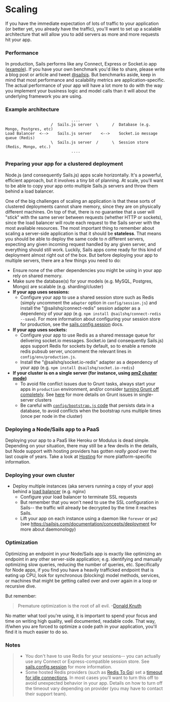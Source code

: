 # Scaling

If you have the immediate expectation of lots of traffic to your application (or better yet, you already have the traffic),
you'll want to set up a scalable architecture that will allow you to add servers as more and more requests hit your app.

### Performance

In production, Sails performs like any Connect, Express or Socket.io app ([example](http://serdardogruyol.com/?p=111)).  If you have your own benchmark you'd like to share, please write a blog post or article and tweet [@sailsjs](http://twitter.com/sailsjs).  But benchmarks aside, keep in mind that most performance and scalability metrics are application-specific.  The actual performance of your app will have a lot more to do with the way you implement your business logic and model calls than it will about the underlying framework you are using.



### Example architecture

```
                             ....
                    /  Sails.js server  \      /  Database (e.g. Mongo, Postgres, etc)
Load Balancer  <-->    Sails.js server    <-->    Socket.io message queue (Redis)
                    \  Sails.js server  /      \  Session store (Redis, Mongo, etc.)
                             ....
```


### Preparing your app for a clustered deployment

Node.js (and consequently Sails.js) apps scale horizontally. It's a powerful, efficient approach, but it involves a tiny bit of planning. At scale, you'll want to be able to copy your app onto multiple Sails.js servers and throw them behind a load balancer.

One of the big challenges of scaling an application is that these sorts of clustered deployments cannot share memory, since they are on physically different machines. On top of that, there is no guarantee that a user will "stick" with the same server between requests (whether HTTP or sockets), since the load balancer will route each request to the Sails server with the most available resources. The most important thing to remember about scaling a server-side application is that it should be **stateless**.  That means you should be able to deploy the same code to _n_ different servers, expecting any given incoming request handled by any given server, and everything should still work.  Luckily, Sails apps come ready for this kind of deployment almost right out of the box.  But before deploying your app to multiple servers, there are a few things you need to do:

+ Ensure none of the other dependencies you might be using in your app rely on shared memory.
+ Make sure the database(s) for your models (e.g. MySQL, Postgres, Mongo) are scalable (e.g. sharding/cluster)
+ **If your app uses sessions:**
  + Configure your app to use a shared session store such as Redis (simply uncomment the `adapter` option in `config/session.js`) and install the "@sailshq/connect-redis" session adapter as a dependency of your app (e.g. `npm install @sailshq/connect-redis --save`). For more information about configuring your session store for production, see the [sails.config.session](https://sailsjs.com/documentation/reference/configuration/sails-config-session#?production-config) docs.
+ **If your app uses sockets:**
  + Configure your app to use Redis as a shared message queue for delivering socket.io messages. Socket.io (and consequently Sails.js) apps support Redis for sockets by default, so to enable a remote redis pubsub server, uncomment the relevant lines in `config/env/production.js`.
  + Install the "@sailshq/socket.io-redis" adapter as a dependency of your app (e.g. `npm install @sailshq/socket.io-redis`)
+ **If your cluster is on a single server (for instance, using [pm2 cluster mode](http://pm2.keymetrics.io/docs/usage/cluster-mode/))**
  + To avoid file conflict issues due to Grunt tasks, always start your apps in `production` environment, and/or consider [turning Grunt off completely](https://sailsjs.com/documentation/concepts/assets/disabling-grunt).  See [here](https://github.com/balderdashy/sails/issues/3577#issuecomment-184786535) for more details on Grunt issues in single-server clusters
  + Be careful with [`config/bootstrap.js` code](https://sailsjs.com/documentation/reference/configuration/sails-config-bootstrap) that persists data in a database, to avoid conflicts when the bootstrap runs multiple times (once per node in the cluster)

### Deploying a Node/Sails app to a PaaS

Deploying your app to a PaaS like Heroku or Modulus is dead simple. Depending on your situation, there may still be a few devils in the details, but Node support with hosting providers has gotten _really good_ over the last couple of years.  Take a look at [Hosting](https://sailsjs.com/documentation/concepts/deployment/Hosting) for more platform-specific information.

### Deploying your own cluster

+ Deploy multiple instances (aka servers running a copy of your app) behind a [load balancer](https://en.wikipedia.org/wiki/Load_balancing_(computing)) (e.g. nginx)
  + Configure your load balancer to terminate SSL requests
  + But remember that you won't need to use the SSL configuration in Sails-- the traffic will already be decrypted by the time it reaches Sails.
  + Lift your app on each instance using a daemon like `forever` or `pm2` (see https://sailsjs.com/documentation/concepts/deployment for more about daemonology)


### Optimization

Optimizing an endpoint in your Node/Sails app is exactly like optimizing an endpoint in any other server-side application; e.g. identifying and manually optimizing slow queries, reducing the number of queries, etc.  Specifically for Node apps, if you find you have a heavily trafficked endpoint that is eating up CPU, look for synchronous (blocking) model methods, services, or machines that might be getting called over and over again in a loop or recursive dive.

But remember:

> Premature optimization is the root of all evil.  -[Donald Knuth](http://c2.com/cgi/wiki?PrematureOptimization)

No matter what tool you're using, it is important to spend your focus and time on writing high quality, well documented, readable code.  That way, if/when you are forced to optimize a code path in your application, you'll find it is much easier to do so.



### Notes

> + You don't have to use Redis for your sessions-- you can actually use any Connect or Express-compatible session store.  See [sails.config.session](sailsjs.com/documentation/reference/configuration/sails-config-session) for more information.
> + Some hosted Redis providers (such as <a href="https://elements.heroku.com/addons/redistogo" target="_blank">Redis To Go</a>) set a <a href="https://redis.io/topics/clients#client-timeouts" target="_blank">timeout for idle connections</a>.  In most cases you&rsquo;ll want to turn this off to avoid unexpected behavior in your app. Details on how to turn off the timeout vary depending on provider (you may have to contact their support team).

<docmeta name="displayName" value="Scaling">
